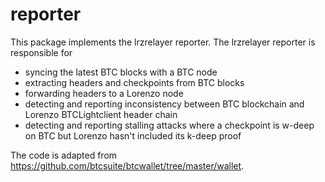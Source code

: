 # reporter

This package implements the lrzrelayer reporter. The lrzrelayer reporter is responsible for

- syncing the latest BTC blocks with a BTC node
- extracting headers and checkpoints from BTC blocks
- forwarding headers to a Lorenzo node
- detecting and reporting inconsistency between BTC blockchain and Lorenzo BTCLightclient header chain
- detecting and reporting stalling attacks where a checkpoint is w-deep on BTC but Lorenzo hasn't included its k-deep proof

The code is adapted from https://github.com/btcsuite/btcwallet/tree/master/wallet.